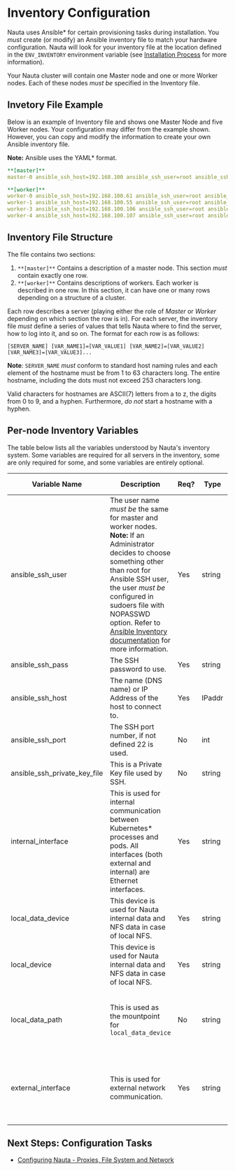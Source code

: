 # Inventory Configuration

Nauta uses Ansible* for certain provisioning tasks during installation. You _must_ create (or modify) an Ansible inventory file to match your hardware configuration. Nauta will look for your inventory file at the location defined in the `ENV_INVENTORY` environment variable (see [Installation Process](../Installation_Process/IP.md) for more information).

Your Nauta cluster will contain one Master node and one or more Worker nodes. Each of these nodes _must be_ specified in the Inventory file.

## Invetory File Example

Below is an example of Inventory file and shows one Master Node and five Worker nodes. Your configuration may differ from the example shown. However, you can copy and modify the information to create your own Ansible inventory file. 

**Note:** Ansible uses the YAML* format.

```yaml
**[master]** 
master-0 ansible_ssh_host=192.168.100 ansible_ssh_user=root ansible_ssh_pass=YourPassword internal_interface=em2 external_interface=em3 local_data_device=/dev/sdb1

**[worker]** 
worker-0 ansible_ssh_host=192.168.100.61 ansible_ssh_user=root ansible_ssh_pass=YourPassword internal_interface=p3p1 external_interface=em1
worker-1 ansible_ssh_host=192.168.100.55 ansible_ssh_user=root ansible_ssh_pass=YourPassword internal_interface=p3p1 external_interface=em1
worker-3 ansible_ssh_host=192.168.100.106 ansible_ssh_user=root ansible_ssh_ pass=YourPassword internal_interface=p3p1 external_interface=em1
worker-4 ansible_ssh_host=192.168.100.107 ansible_ssh_user=root ansible_ssh_ pass=YourPassword internal_interface=p3p1 external_interface=em1
```

## Inventory File Structure

The file contains two sections:
1. `**[master]**` Contains a description of a master node. This section _must_ contain exactly one row.
1. `**[worker]**` Contains descriptions of workers. Each worker is described in one row. In this section, it can have one or many rows depending on a structure of a cluster.

Each row describes a server (playing either the role of _Master_ or _Worker_ depending on which section the row is in). For each server, the inventory file _must_ define a series of values that tells Nauta where to find the server, how to log into it, and so on. The format for each row is as follows:

`[SERVER_NAME] [VAR_NAME1]=[VAR_VALUE1] [VAR_NAME2]=[VAR_VALUE2] [VAR_NAME3]=[VAR_VALUE3]...`

**Note**: `SERVER_NAME` _must_ conform to standard host naming rules and each element of the hostname must be from 1 to 63 characters long. The entire hostname, including the dots must not exceed 253 characters long. 

Valid characters for hostnames are ASCII(7) letters from a to z, the digits from 0 to 9, and a hyphen. Furthermore, _do not_  start a hostname with a hyphen.

## Per-node Inventory Variables

The table below lists all the variables understood by Nauta's inventory system. Some variables are required for all servers in the inventory, some are only required for some, and some variables are entirely optional.

Variable Name | Description | Req? | Type | Default | Used When | Value |
--- | ---  | --- | --- | --- | --- | --- 
ansible_ssh_user | The user name _must be_ the same for master and worker nodes. **Note:** If an Administrator decides to choose something other than root for Ansible SSH user, the user _must be_ configured in sudoers file with NOPASSWD option. Refer to [Ansible Inventory documentation](https://docs.ansible.com/ansible/latest/user_guide/intro_inventory.html) for more information. | Yes | string | none | always | username
ansible_ssh_pass | The SSH password to use. | Yes | string | none | always | Password
ansible_ssh_host | The name (DNS name) or IP Address of the host to connect to. | Yes | IPaddr | none | always | IP Address
ansible_ssh_port | The SSH port number, if not defined 22 is used. | No | int | 22 | not using 22 | Port Address
ansible_ssh_private_key_file | This is a Private Key file used by SSH. | No | string | none | using a keyfile | filename
internal_interface | This is used for internal communication between Kubernetes* processes and pods. All interfaces (both external and internal) are Ethernet interfaces. | Yes | string | none |  always for both for master and worker nodes |  Interface name
local_data_device | This device is used for Nauta internal data and NFS data in case of local NFS. | Yes | string | none | used with master nodes | Path to block device
local_device | This device is used for Nauta internal data and NFS data in case of local NFS. | Yes | string | none | used with master nodes | Path to block device
local_data_path | This is used as the mountpoint for `local_data_device` | No | string | none | used with master nodes |  Absolute path where data is located in file system
external_interface | This is used for external network communication. | Yes | string | none | always for both for master and worker nodes | Interface name

## Next Steps: Configuration Tasks

* [Configuring Nauta - Proxies, File System and Network](../Configuration_Tasks_Variables/CTV.md)
